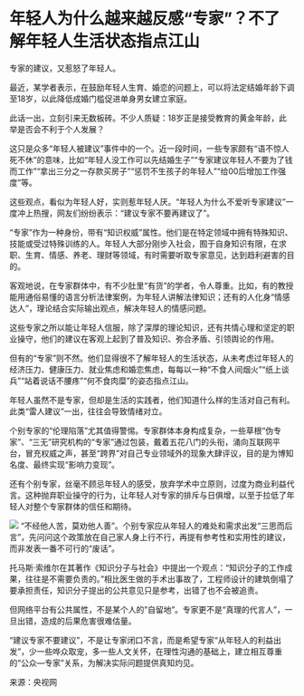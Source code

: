 # 年轻人为什么越来越反感“专家”？不了解年轻人生活状态指点江山

专家的建议，又惹怒了年轻人。

最近，某学者表示，在鼓励年轻人生育、婚恋的问题上，可以将法定结婚年龄下调至18岁，以此降低成婚门槛促进单身男女建立家庭。

此话一出，立刻引来无数板砖。不少人质疑：18岁正是接受教育的黄金年龄，此举是否会不利于个人发展？

这只是众多“年轻人被建议”事件中的一个。近一段时间，一些专家颇有“语不惊人死不休”的意味，比如“年轻人没工作可以先结婚生子”“专家建议年轻人不要为了钱而工作”“拿出三分之一存款买房子”“惩罚不生孩子的年轻人”“给00后增加工作强度”等。

这些观点，看似为年轻人好，实则惹年轻人厌。“年轻人为什么不爱听专家建议”一度冲上热搜，网友们纷纷表示：“建议专家不要再建议了”。

“专家”作为一种身份，带有“知识权威”属性。他们是在特定领域中拥有特殊知识、技能或受过特殊训练的人。年轻人大部分刚步入社会，囿于自身知识有限，在求职、生育、情感、养老、理财等领域，有时需要听取专家意见，达到趋利避害的目的。

客观地说，在专家群体中，有不少肚里“有货”的学者，令人尊重。比如，有的教授能用通俗易懂的语言分析法律案例，为年轻人讲解法律知识；还有的人化身“情感达人”，理论结合实际输出观点，解决年轻人的情感问题。

这些专家之所以能让年轻人信服，除了深厚的理论知识，还有共情心理和坚定的职业操守，他们的建议在客观上起到了普及知识、弥合矛盾、引领舆论的作用。

但有的“专家”则不然。他们显得很不了解年轻人的生活状态，从未考虑过年轻人的经济压力、健康压力、就业焦虑和婚恋焦虑，每每以一种“不食人间烟火”“纸上谈兵”“站着说话不腰疼”“何不食肉糜”的姿态指点江山。

年轻人虽然不是专家，但却是生活的实践者，他们知道什么样的生活对自己有利。此类“雷人建议”一出，往往会导致情绪对立。

个别专家的“伦理陷落”尤其值得警惕。专家群体本身构成复杂，一些草根“伪专家”、“三无”研究机构的“专家”通过包装，戴着五花八门的头衔，涌向互联网平台，冒充权威之声，甚至“跨界”对自己专业领域外的现象大肆评议，目的是为博知名度、最终实现“影响力变现”。

还有个别专家，丝毫不顾忌年轻人的感受，放弃学术中立原则，过度为商业利益代言。这种抛弃职业操守的行为，让年轻人对专家的排斥与日俱增，以至于拉低了年轻人对整个专家群体的信任和期待。

![](https://inews.gtimg.com/newsapp_bt/0/15652880608/1000)
“不经他人苦，莫劝他人善”。个别专家应从年轻人的难处和需求出发“三思而后言”，先问问这个政策放在自己家人身上行不行，再提有参考性和实用性的建议，而非发表一番不可行的“废话”。

托马斯·索维尔在其著作《知识分子与社会》中提出一个观点：“知识分子的工作成果，往往是不需要负责的。”相比医生做的手术出事故了，工程师设计的建筑倒塌了要承担责任，知识分子提出的公共意见只是参考，出错了也不会被追责。

但网络平台有公共属性，不是某个人的”自留地”。专家更不是“真理的代言人”，一旦出错，造成的后果危害很难估量。

“建议专家不要建议”，不是让专家闭口不言，而是希望专家“从年轻人的利益出发”，少一些哗众取宠，多一些人文关怀，在理性沟通的基础上，建立相互尊重的“公众—专家”关系，为解决实际问题提供真知灼见。

来源：央视网

